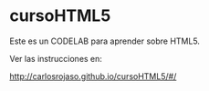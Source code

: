 cursoHTML5
==========

Este es un CODELAB para aprender sobre HTML5.

Ver las instrucciones en:

http://carlosrojaso.github.io/cursoHTML5/#/
